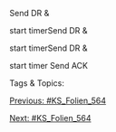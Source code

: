 Send DR & 
start timerSend DR & 
start timerSend DR & 
start timer
Send ACK

   Tags & Topics:
   

[Previous: #KS_Folien_564](KS_Folien_564.md)

[Next: #KS_Folien_564](KS_Folien_564.md)